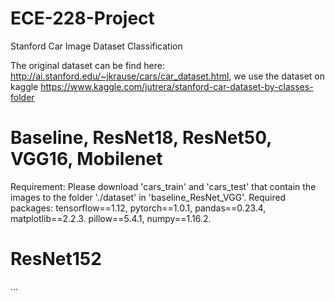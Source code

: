 # ECE-228-Project
Stanford Car Image Dataset Classification

The original dataset can be find here: http://ai.stanford.edu/~jkrause/cars/car_dataset.html, we use the dataset on kaggle https://www.kaggle.com/jutrera/stanford-car-dataset-by-classes-folder

# Baseline, ResNet18, ResNet50, VGG16, Mobilenet
Requirement: Please download 'cars_train' and 'cars_test' that contain the images to the folder './dataset' in 'baseline_ResNet_VGG'. Required packages: tensorflow==1.12, pytorch==1.0.1, pandas==0.23.4, matplotlib==2.2.3. pillow==5.4.1, numpy==1.16.2.
# ResNet152
...
